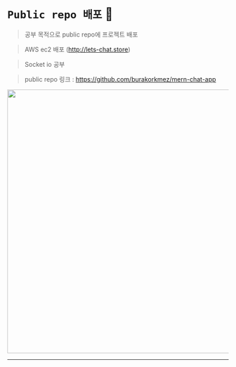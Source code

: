 # ``Public repo 배포`` :aerial_tramway:

> 공부 목적으로 public repo에 프로젝트 배포  <br/>

> AWS ec2 배포 (http://lets-chat.store)  <br/>

> Socket io 공부

> public repo 링크 : https://github.com/burakorkmez/mern-chat-app



<img src="https://github.com/HojinLim/Socket_io_realtime_chat/assets/69897998/319c8936-e3b1-4922-97c2-f149774329de" width="900" height="600">


***
